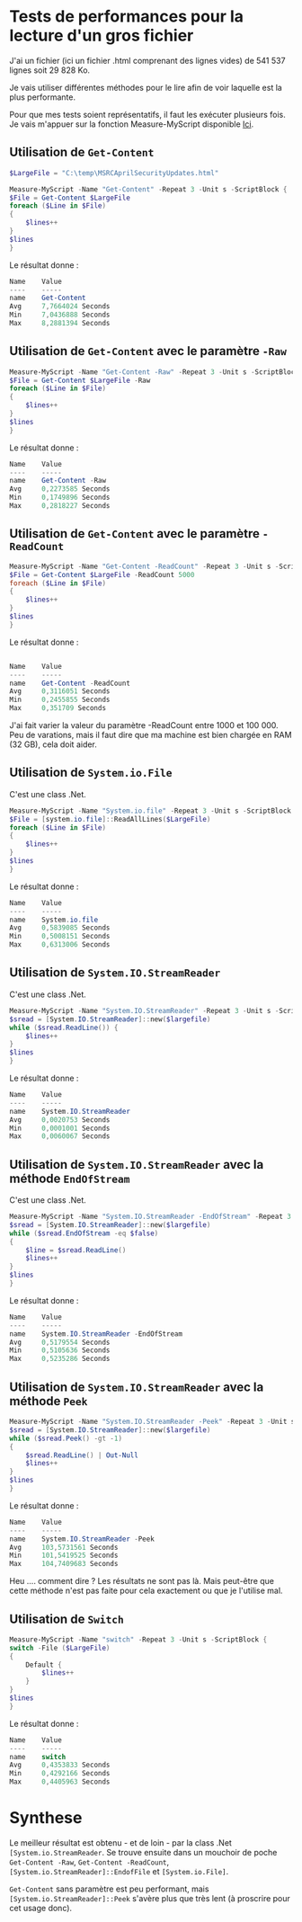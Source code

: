 ﻿# Tests de performances pour la lecture d'un gros fichier
J'ai un fichier (ici un fichier .html comprenant des lignes vides) de 541 537 lignes soit 29 828 Ko.

Je vais utiliser différentes méthodes pour le lire afin de voir laquelle est la plus performante. 

Pour que mes tests soient représentatifs, il faut les exécuter plusieurs fois. Je vais m'appuer sur la fonction Measure-MyScript disponible [Ici](https://powershellyo.ga/powershell/2017/07/Benchmark.html).

## Utilisation de ````Get-Content````

````powershell 
$LargeFile = "C:\temp\MSRCAprilSecurityUpdates.html"

Measure-MyScript -Name "Get-Content" -Repeat 3 -Unit s -ScriptBlock {
$File = Get-Content $LargeFile
foreach ($Line in $File)
{
	$lines++
}
$lines
}
````

Le résultat donne :
````Powershell
Name    Value
----    -----
name    Get-Content
Avg     7,7664024 Seconds
Min     7,0436888 Seconds
Max     8,2881394 Seconds
````

## Utilisation de ````Get-Content```` avec le paramètre ````-Raw````
````Powershell
Measure-MyScript -Name "Get-Content -Raw" -Repeat 3 -Unit s -ScriptBlock {
$File = Get-Content $LargeFile -Raw
foreach ($Line in $File)
{
	$lines++
}
$lines
}
````

Le résultat donne :

````Powershell
Name    Value
----    -----
name    Get-Content -Raw
Avg     0,2273585 Seconds
Min     0,1749896 Seconds
Max     0,2818227 Seconds
````
## Utilisation de ````Get-Content```` avec le paramètre ````-ReadCount````

````powershell 
Measure-MyScript -Name "Get-Content -ReadCount" -Repeat 3 -Unit s -ScriptBlock {
$File = Get-Content $LargeFile -ReadCount 5000
foreach ($Line in $File)
{
	$lines++
}
$lines
}
````

Le résultat donne :

````Powershell

Name    Value
----    -----
name    Get-Content -ReadCount
Avg     0,3116051 Seconds
Min     0,2455855 Seconds
Max     0,351709 Seconds
````

J'ai fait varier la valeur du paramètre -ReadCount entre 1000 et 100 000. Peu de varations, mais il faut dire que ma machine est bien chargée en RAM (32 GB), cela doit aider. 

## Utilisation de ````System.io.File````
C'est une class .Net. 

````powershell
Measure-MyScript -Name "System.io.file" -Repeat 3 -Unit s -ScriptBlock {
$File = [system.io.file]::ReadAllLines($LargeFile)
foreach ($Line in $File)
{
	$lines++
}
$lines
}
````

Le résultat donne :

````Powershell
Name    Value
----    -----
name    System.io.file
Avg     0,5839085 Seconds
Min     0,5008151 Seconds
Max     0,6313006 Seconds
````

## Utilisation de ````System.IO.StreamReader````
C'est une class .Net. 

````powershell
Measure-MyScript -Name "System.IO.StreamReader" -Repeat 3 -Unit s -ScriptBlock {
$sread = [System.IO.StreamReader]::new($largefile) 
while ($sread.ReadLine()) {
    $lines++
}
$lines
}
````

Le résultat donne :

````Powershell
Name    Value
----    -----
name    System.IO.StreamReader
Avg     0,0020753 Seconds
Min     0,0001001 Seconds
Max     0,0060067 Seconds
````

## Utilisation de ````System.IO.StreamReader```` avec la méthode ````EndOfStream````
C'est une class .Net. 

````powershell
Measure-MyScript -Name "System.IO.StreamReader -EndOfStream" -Repeat 3 -Unit s -ScriptBlock {
$sread = [System.IO.StreamReader]::new($largefile) 
while ($sread.EndOfStream -eq $false) 
{
    $line = $sread.ReadLine()
    $lines++
}
$lines
}
````

Le résultat donne :

````Powershell
Name    Value
----    -----
name    System.IO.StreamReader -EndOfStream
Avg     0,5179554 Seconds
Min     0,5105636 Seconds
Max     0,5235286 Seconds
````

## Utilisation de ````System.IO.StreamReader```` avec la méthode ````Peek````

````powershell 
Measure-MyScript -Name "System.IO.StreamReader -Peek" -Repeat 3 -Unit s -ScriptBlock {
$sread = [System.IO.StreamReader]::new($largefile) 
while ($sread.Peek() -gt -1) 
{
    $sread.ReadLine() | Out-Null
    $lines++
}
$lines
}
````

Le résultat donne :

````Powershell
Name    Value
----    -----
name    System.IO.StreamReader -Peek
Avg     103,5731561 Seconds
Min     101,5419525 Seconds
Max     104,7409683 Seconds
````

Heu .... comment dire ? Les résultats ne sont pas là. Mais peut-être que cette méthode n'est pas faite pour cela exactement ou que je l'utilise mal. 



## Utilisation de ````Switch````
````powershell
Measure-MyScript -Name "switch" -Repeat 3 -Unit s -ScriptBlock {
switch -File ($LargeFile)
{
    Default {
        $lines++
    }
}
$lines
}
````

Le résultat donne :

````Powershell
Name    Value
----    -----
name    switch
Avg     0,4353833 Seconds
Min     0,4292166 Seconds
Max     0,4405963 Seconds
````

# Synthese

Le meilleur résultat est obtenu - et de loin - par la class .Net ````[System.io.StreamReader````.
Se trouve ensuite dans un mouchoir de poche ````Get-Content -Raw````, ````Get-Content -ReadCount````, ````[System.io.StreamReader]::EndofFile```` et ````[System.io.File]````.

````Get-Content```` sans paramètre est peu performant, mais ````[System.io.StreamReader]::Peek```` s'avère plus que très lent (à proscrire pour cet usage donc).


